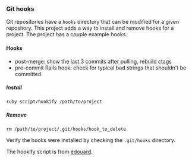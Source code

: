 ### Git hooks

Git repositories have a `hooks` directory that can be modified for a given repository. This project adds a way to install and remove hooks for a project. The project has a couple example hooks.

#### Hooks

  * post-merge: show the last 3 commits after pulling, rebuild ctags
  * pre-commit Rails hook: check for typical bad strings that shouldn't be committed

##### Install

    ruby script/hookify /path/to/project

##### Remove

    rm /path/to/project/.git/hooks/hook_to_delete

Verify the hooks were installed by checking the `.git/hooks` directory.

The hookify script is from [edouard](http://github.com/edouard).
